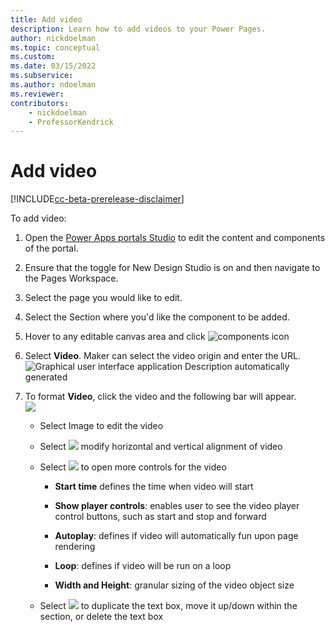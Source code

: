```yaml
---
title: Add video
description: Learn how to add videos to your Power Pages.
author: nickdoelman
ms.topic: conceptual
ms.custom: 
ms.date: 03/15/2022
ms.subservice:
ms.author: ndoelman 
ms.reviewer: 
contributors:
    - nickdoelman
    - ProfessorKendrick
---
```


# Add video

[!INCLUDE[cc-beta-prerelease-disclaimer](../includes/cc-beta-prerelease-disclaimer.md)]

To add video:

1. Open the [Power Apps portals Studio](/powerapps/maker/portals/portal-designer-anatomy) to edit the content and components of the portal.

1. Ensure that the toggle for New Design Studio is on and then navigate to the Pages Workspace.

1. Select the page you would like to edit.

1. Select the Section where you'd like the component to be added.

1. Hover to any editable canvas area and click ![components icon ](media/image3.png)

1. Select **Video**. Maker can select the video origin and enter the URL.  
    ![Graphical user interface  application Description automatically generated](media/image27.png)

1. To format **Video**, click the video and the following bar will appear.  
    ![](media/image28.png)

    - Select Image to edit the video

    - Select ![](media/image17.png) modify horizontal and vertical alignment of video

    - Select ![](media/image25.png) to open more controls for the video

        - **Start time** defines the time when video will start

        - **Show player controls**: enables user to see the video player control buttons, such as start and stop and forward

        - **Autoplay**: defines if video will automatically fun upon page rendering

        - **Loop**: defines if video will be run on a loop

        - **Width and Height**: granular sizing of the video object size

    - Select ![](media/image22.png) to duplicate the text box, move it up/down within the section, or delete the text box